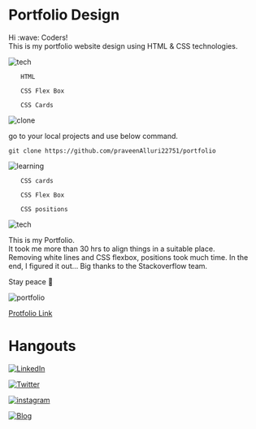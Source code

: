 # Portfolio Design
<p> 
Hi :wave: Coders!
<br> This is my portfolio website design using HTML & CSS technologies.
</p>


![tech](https://img.shields.io/badge/Tech%20Involved-FF8800?style=for-the-badge&logoColor=white)
<ul>

`HTML`

`CSS Flex Box`

`CSS Cards`



</ul> 

![clone](https://img.shields.io/badge/How%20to%20Clone%20this%20project-7D4698?style=for-the-badge&logoColor=white)

<p> go to your local projects and use below command.</p>

 ``` git clone https://github.com/praveenAlluri22751/portfolio ```


![learning](https://img.shields.io/badge/learning%20curve%20on%20below%20topics%20while%20working%20on%20this%20Project-1997B5?style=for-the-badge&logoColor=white)

<ul>

`CSS cards`

`CSS Flex Box`

`CSS positions`


</ul> 

![tech](https://img.shields.io/badge/About%20project-23D90007?style=for-the-badge&logoColor=white)
<p>
This is my Portfolio.
<br>It took me more than 30 hrs to align things in a suitable place.<br>Removing white lines and CSS flexbox, positions took much time. In the end, I figured it out… Big thanks to the Stackoverflow team.
</p>

Stay peace :lotus_position:

![portfolio](./img/PF.png)

[Protfolio Link](https://yellowmultiverse.netlify.app/)

# Hangouts

[![LinkedIn](https://img.shields.io/badge/linkedin-%230077B5.svg?style=for-the-badge&logo=linkedin&logoColor=white)](https://www.linkedin.com/in/praveen-alluri-b31962117/)

[![Twitter](https://badgen.net/badge/icon/twitter?icon=twitter&label)](https://twitter.com/Ugra1)

[![instagram](https://img.shields.io/badge/Instagram-0A66C2?style=for-the-badge&logo=instagram&logoColor=white)](https://www.instagram.com/ipa22751/)

[![Blog](https://img.shields.io/badge/Blog-FF5722?style=for-the-badge&logo=blogger&logoColor=white)](https://theyellowmultiverse.com/)
